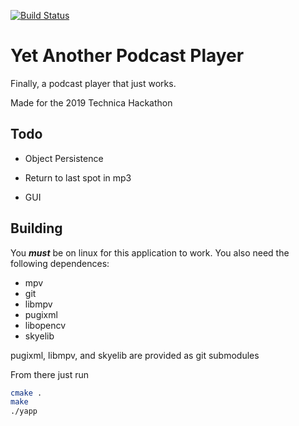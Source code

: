 [![Build Status](https://travis-ci.com/skyejonke/yapp.svg?branch=master)](https://travis-ci.com/skyejonke/yapp)
# Yet Another Podcast Player

Finally, a podcast player that just works.

Made for the 2019 Technica Hackathon


## Todo

- Object Persistence

- Return to last spot in mp3

- GUI

## Building

You ***must*** be on linux for this application to work. You also need the following dependences:

- mpv
- git
- libmpv
- pugixml
- libopencv
- skyelib

pugixml, libmpv, and skyelib are provided as git submodules

From there just run

```bash
cmake .
make
./yapp
```
